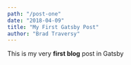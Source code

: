 ```yaml
---
path: "/post-one"
date: "2018-04-09"
title: "My First Gatsby Post"
author: "Brad Traversy"
---
```


This is my very **first blog** post in Gatsby